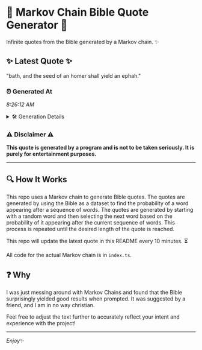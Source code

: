 # 📖 Markov Chain Bible Quote Generator 📖

Infinite quotes from the Bible generated by a Markov chain. ✨

## ✨ Latest Quote ✨
"bath, and the seed of an homer shall yield an ephah."

### ⏰ Generated At
*8:26:12 AM*

<details>
    <summary>🛠️ Generation Details</summary>
    <p>
        <strong>🌱 Seed:</strong> bath,<br>
        <strong>🔄 Iterations:</strong> 10<br>
        <strong>📜 Context History:</strong><br>[ bath, ]: and<br>[ bath,, and ]: the<br>[ bath,, and, the ]: seed<br>[ bath,, and, the, seed ]: of<br>[ bath,, and, the, seed, of ]: an<br>[ bath,, and, the, seed, of, an ]: homer<br>[ and, the, seed, of, an, homer ]: shall<br>[ the, seed, of, an, homer, shall ]: yield<br>[ seed, of, an, homer, shall, yield ]: an<br>[ of, an, homer, shall, yield, an ]: ephah.<br>
    </p>
</details>

### ⚠️ Disclaimer ⚠️
**This quote is generated by a program and is not to be taken seriously. It is purely for entertainment purposes.**

---

## 🔍 How It Works

This repo uses a Markov chain to generate Bible quotes. The quotes are generated by using the Bible as a dataset to find the probability of a word appearing after a sequence of words. The quotes are generated by starting with a random word and then selecting the next word based on the probability of it appearing after the current sequence of words. This process is repeated until the desired length of the quote is reached.

This repo will update the latest quote in this README every 10 minutes. ⏳

All code for the actual Markov chain is in `index.ts`.

## ❓ Why

I was just messing around with Markov Chains and found that the Bible surprisingly yielded good results when prompted. 
It was suggested by a friend, and I am in no way christian.

Feel free to adjust the text further to accurately reflect your intent and experience with the project!

---

*Enjoy*✨
